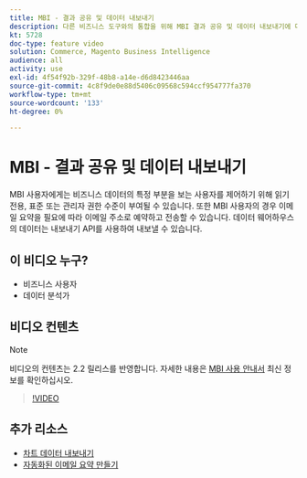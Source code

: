 ```yaml
---
title: MBI - 결과 공유 및 데이터 내보내기
description: 다른 비즈니스 도구와의 통합을 위해 MBI 결과 공유 및 데이터 내보내기에 대해 알아봅니다.
kt: 5728
doc-type: feature video
solution: Commerce, Magento Business Intelligence
audience: all
activity: use
exl-id: 4f54f92b-329f-48b8-a14e-d6d8423446aa
source-git-commit: 4c8f9de0e88d5406c09568c594ccf954777fa370
workflow-type: tm+mt
source-wordcount: '133'
ht-degree: 0%

---
```


# MBI - 결과 공유 및 데이터 내보내기

MBI 사용자에게는 비즈니스 데이터의 특정 부분을 보는 사용자를 제어하기 위해 읽기 전용, 표준 또는 관리자 권한 수준이 부여될 수 있습니다. 또한 MBI 사용자의 경우 이메일 요약을 필요에 따라 이메일 주소로 예약하고 전송할 수 있습니다. 데이터 웨어하우스의 데이터는 내보내기 API를 사용하여 내보낼 수 있습니다.

## 이 비디오 누구?

- 비즈니스 사용자
- 데이터 분석가

## 비디오 컨텐츠

>[!NOTE]
>
>비디오의 컨텐츠는 2.2 릴리스를 반영합니다. 자세한 내용은 [MBI 사용 안내서](https://docs.magento.com/mbi/) 최신 정보를 확인하십시오.

>[!VIDEO](https://video.tv.adobe.com/v/35983?quality=12&learn=on)

## 추가 리소스

- [차트 데이터 내보내기](https://docs.magento.com/mbi/data-user/export-data/exp-chart-dash.html)
- [자동화된 이메일 요약 만들기](https://docs.magento.com/mbi/data-user/export-data/email-summaries.html)
